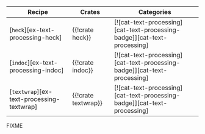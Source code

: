 | Recipe | Crates | Categories |
|--------|--------|------------|
| [`heck`][ex-text-processing-heck] | {{!crate heck}} | [![cat-text-processing][cat-text-processing-badge]][cat-text-processing] |
| [`indoc`][ex-text-processing-indoc] | {{!crate indoc}} | [![cat-text-processing][cat-text-processing-badge]][cat-text-processing] |
| [`textwrap`][ex-text-processing-textwrap] | {{!crate textwrap}} | [![cat-text-processing][cat-text-processing-badge]][cat-text-processing] |

<div class="hidden">
FIXME
</div>
